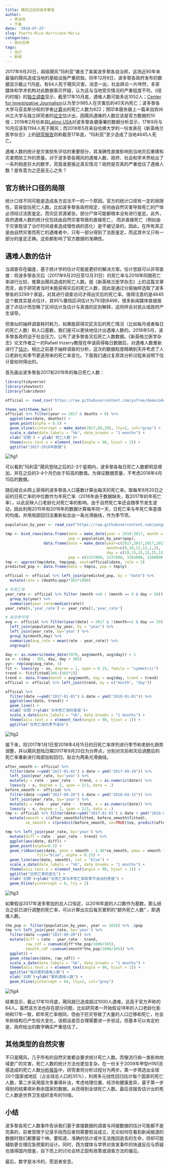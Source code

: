 ```yaml
---
title: 飓风过后的波多黎各
author: 
  - 李泳欣
  - 于淼
date: '2018-07-25'
slug: Puerto-Rico-Hurricane-Maria
categories:
  - 统计应用
tags:
  - 估计
  - 新闻
---
```


2017年9月20日，超级飓风“玛利亚”袭击了美属波多黎各自治邦，这场近90年来最强的飓风造成当地的基础设施严重损毁。同年12月9日，波多黎各政府发布的数据显示截止11月底，有64人死于飓风灾害。消息一出，社会舆论一片哗然，多家媒体和学术机构对此数据表示怀疑，认为这与当地受灾情况的严重程度不符。《纽约时报》的[独立调查](https://www.nytimes.com/interactive/2017/12/08/us/puerto-rico-hurricane-maria-death-toll.html)显示，截至17年10月底，遇难人数可能多达1052人；[Center for Investigative Journalism](http://periodismoinvestigativo.com/2017/12/nearly-1000-more-people-died-in-puerto-rico-after-hurricane-maria/)认为至少985人在灾害后的40天内死亡；波多黎各大学马亚圭斯分校的学者[计算](http://academic.uprm.edu/wrolke/research/Maria%20Deaths%20-%20Significance.pdf)出的死亡人数为822；预印本服务器上一篇来自宾州州立大学与独立研究者的[论文](https://osf.io/preprints/socarxiv/s7dmu)估计出，因飓风遇难的人数应该是官方数据的10倍；2018年2月份来自[Latino USA](http://latinousa.org/)对波多黎各健康署的数据分析显示，17年9月与10月应该有1194人死于飓风；而2018年5月来自哈佛大学的一份发表在《新英格兰医学杂志》上的[研究报告](http://www.nejm.org/doi/pdf/10.1056/NEJMsa1803972)则称截至17年底，“玛利亚”至少造成了当地4645人死亡。

遇难人数的统计是灾害损失评估的重要部分，其准确性直接影响到当地灾后重建和灾害预防工作的质量。对于波多黎各飓风的遇难人数，政府、社会和学术界给出了一系列相差巨大的数字，究竟谁更接近真实情况？政府是否真的严重低估了遇难人数？是有意为之还是无心之失？

## 官方统计口径的局限

统计口径不同可能是造成各方说法不一的一个原因。官方的统计口径有一定的局限性，容易低估死亡人数。比如波多黎各政府规定，任何由自然灾害导致死亡的尸体必须经过法医鉴定。而灾区资源紧张，部分尸体可能都根本没有进行鉴定。此外，政府遇难人数的统计仅包括由自然灾害导致的直接死亡， 而非直接死亡（例如由于灾害耽误了治疗时间或者造成慢性病的恶化）是不被记录的。因此，在所有真正是由自然灾害而死亡的遇难者中，只有一部分得到了法医鉴定，而这其中又只有一部分的鉴定正确。这些都影响了官方数据的准确性。

## 遇难人数的估计

当调查存在偏差，基于统计学的估计可能是更好的解决方案。估计思路可以非常直接：将波多黎各灾后（2017年9月20日至12月31日）的死亡率与2016年同期死亡率进行比较，推算出飓风造成的死亡人数。就《新英格兰医学杂志》上的这篇文章而言，由于研究者当时未能获得灾后的死亡人数，因此是通过分层抽样选取了波多黎各的3299个家庭，对其进行调查访问才得出灾后的死亡率。值得注意的是4645这个数其实是点估计，其95%置信区间估计为793到8498，很多新闻媒体直接报道了点估计而忽略了区间估计及估计与真值的区别解释，这同样会对民众或政府产生误导。

但类似的抽样调查耗时耗力，如果能获得灾区灾后的死亡情况（比如每月或者每日的死亡人数）和人口基数，我们是可以更快地估计出遇难人数的。2018年5月，波多黎各政府迫于社会压力，公布了波多黎各灾后死亡人数数据。《新英格兰医学杂志》论文作者之一的Rafael Irizarry教授在申请获得每日数据后，对遇难人数重新进行了[估计](https://simplystatistics.org/2018/06/08/a-first-look-at-recently-released-official-puerto-rico-death-count-data/)。相比之前基于抽样调查的分析，这次的数据粒度精确到天并考虑了人口老龄化和季节更迭带来的死亡率变化。下面我们通过复原其分析过程来说明下估计是如何得出的。

首先画出波多黎各2017和2018年的每日死亡人数：


```r
library(tidyverse)
library(showtext)
library(lubridate)

official <- read_csv('https://raw.githubusercontent.com/yufree/democode/master/data/PuertoRico.csv')

theme_set(theme_bw())
official %>% filter(year >= 2017 & deaths > 0) %>%
  ggplot(aes(date, deaths)) + 
  geom_point(alpha = 0.5) + 
  geom_vline(xintercept = make_date(2017,09,20), lty=2, col="grey") +
  scale_x_date(date_labels = "%b", date_breaks = "1 months") +
  xlab('日期') + ylab('死亡人数')+
  theme(axis.text.x = element_text(angle = 90, hjust = 1)) +
  ggtitle("2017-2018年数据")
```

![fig1](https://github.com/yongxin14/hurricane/raw/master/figures/raw_data.png)

可以看到"玛利亚"飓风登陆之后的2-3个星期内，波多黎各每日死亡人数都明显增加，并在之后的3-4个月仍处于较高的数值。为保证数据质量，不考虑2018年4月15后的数据。

随后结合从网上获得的波多黎各人口基数计算出每天的死亡率。取每年9月20日之前的日死亡率的中位数作为年死亡率（2018年由于数据缺失，取2017年的年死亡率），以此反映人口老龄化对死亡率的影响。由于自然死亡率还会随季节发生波动，因此利用2015年和2016年的数据计算每年同一天，日死亡率与年死亡率差值的均值。并用局部回归法重新拟合出一条光滑曲线，作为季节项。


```r
population_by_year <- read_csv("https://raw.githubusercontent.com/yongxin14/hurricane/master/pr_popest_2010_17.csv")

tmp <- bind_rows(data.frame(date = make_date(year = 2010:2017, month = 7, day = 2), 
                            pop = population_by_year$pop),
                 data.frame(date = make_date(year=c(2017,2017,2017,2017,2018,2018), 
                                             month=c(9,10,11,12,1,2), 
                                             day = c(19,15,15,15,15,15)),
                            pop = c(3337000, 3237000, 3202000, 3200000, 3223000, 3278000)))
tmp <- approx(tmp$date, tmp$pop, xout=official$date, rule = 2)
predicted_pop <- data.frame(date = tmp$x, pop = tmp$y)

official <- official %>% left_join(predicted_pop, by = "date") %>%
  mutate(rate = (deaths/pop)*365*1000)

# 年死亡率
year_rate <- official %>% filter (month <=8 | (month == 9 & day < 20)) %>% 
  group_by(year) %>%
  summarise(year_rate=median(rate))
year_rate[4,'year_rate'] <- year_rate[3,'year_rate']

# 拟合季节项
avg <- official %>% filter(year(date) < 2017 & !(month==2 & day == 29)) %>%
  left_join(population_by_year, by = "year") %>%
  left_join(year_rate, by='year') %>%
  group_by(month,day) %>%
  summarize(avg_rate = mean(rate - year_rate)) %>%
  ungroup()

day <- as.numeric(make_date(1970, avg$month, avg$day)) + 1
xx <- c(day - 365, day, day + 365)
yy<- rep(avg$avg_rate, 3)
fit <- loess(yy ~ xx, degree = 1, span = 0.15, family = "symmetric")
trend <- fit$fitted[366:(365*2)]
trend <- data.frame(month = avg$month, day = avg$day, trend = trend)
official <- official %>% left_join(trend, by = c("month", "day"))

official %>%  
  filter(date >=ymd("2017-01-01") & date < ymd("2018-01-01")) %>%
  ggplot(aes(date, trend)) +
  geom_line() + 
  xlab('日期')+ylab('与年死亡率的差值')+
  scale_x_date(date_labels = "%b", date_breaks = "1 months") +
  theme(axis.text.x = element_text(angle = 90, hjust = 1)) + 
  ggtitle("日死亡率的季节波动")
```

![fig2](https://github.com/yongxin14/hurricane/raw/master/figures/trend.png)

接下来，将2017年1月1日至2018年4月15日的日死亡率序列进行季节和老龄化趋势调整，并以飓风登陆日期2017年9月20日为分界点，分别对灾前和灾后调整后的死亡率重新进行局部加权回归，拟合为两条光滑曲线。


```r
after_smooth <- official %>% 
  filter(date >=ymd("2017-01-01") & date < ymd("2017-09-20")) %>%
  left_join(year_rate, by='year') %>%
  mutate(y = rate - year_rate -  trend, x = as.numeric(date)) %>%
  loess(y ~ x, degree = 2, span = 2/3, data = .)
before_smooth <- official %>% 
  filter(date >=ymd("2017-09-20") & date < ymd("2018-04-15")) %>%
  left_join(year_rate, by='year') %>%
  mutate(y = rate - year_rate -  trend, x = as.numeric(date)) %>%
  loess(y ~ x, degree = 2, span = 2/3, data = .)
tmp <- official %>% filter(date>=ymd("2017-01-01") & date < ymd("2018-04-15")) %>%
  mutate(smooth = c(after_smooth$fitted, before_smooth$fitted),
         se_smooth = c(predict(before_smooth, se=TRUE)$se, predict(after_smooth, se=TRUE)$se))

tmp %>% left_join(year_rate, by='year') %>%
  mutate(diff = rate - year_rate - trend) %>%
  ggplot(aes(date, diff)) +
  geom_point(alpha=0.5) +
  geom_ribbon(aes(date, ymin = smooth - 1.96*se_smooth, ymax = smooth + 1.96*se_smooth), 
              fill="blue", alpha = 0.25) +
  geom_line(aes(date, smooth), col = "blue") +
  scale_x_date(date_labels = "%b", date_breaks = "1 months") +
  theme(axis.text.x = element_text(angle = 90, hjust = 1)) + 
  ggtitle("日死亡率的变化") + 
  xlab('日期')+ylab("日死亡率与年死亡率和季节波动的差值") + 
  geom_hline(yintercept = 0, lty = 2)
```

![fig3](https://github.com/yongxin14/hurricane/raw/master/figures/diff.png)

如果假设2017年波多黎加的总人口恒定，以2016年底的人口数作为基数，那么结合之前已进行调整的死亡率，可以计算出灾后每天累积的"额外死亡人数“ ，即遇难人数。


```r
the_pop <- filter(population_by_year, year == 2016) %>% .$pop
tmp %>% left_join(year_rate, by='year') %>%
  filter(date >=ymd("2017-09-20")) %>%
  mutate(diff = rate - year_rate - trend,
         raw_cdf = cumsum(diff*the_pop/1000/365), 
         smooth_cdf =cumsum(smooth*the_pop/1000/365)) %>%
  ggplot() +
  geom_step(aes(date, raw_cdf)) +
  scale_x_date(date_labels = "%b", date_breaks = "1 months") +
  theme(axis.text.x = element_text(angle = 90, hjust = 1)) + 
  ggtitle("每日累积遇难人数") + 
  xlab('日期')+ylab("累积遇难人数") + 
  geom_hline(yintercept = 64, lty=2, col="grey")
```

![fig4](https://github.com/yongxin14/hurricane/raw/master/figures/mortality.png)

结果显示，截止17年10月底，飓风就已造成超过1000人遇难，远高于官方声称的64人。虽然该方法也存在部分问题，比如研究者一开始假设18年的人口老龄化影响和17年一致，即年死亡率相同，但由于巨灾导致了大量的人口迁移和死亡，社会年龄结构已产生较大变化，该假设是否合理需要进一步验证。但基本可以肯定的是，政府给出的数字确实严重低估了。

## 其他类型的自然灾害

不只是飓风，几乎所有的自然灾害都会要求统计死亡人数。而像流行病一类影响地域更广的灾害，死亡人数的统计方法也更加复杂。在一份关于2009年甲型H1N1流感造成的死亡人数[分析报告](http://journals.plos.org/plosmedicine/article?id=10.1371/journal.pmed.1001558)中，研究者将分析过程分为两步。第一步筛选出全球20个国家或地区（占全球总人口的35%），利用多元线性回归估计每个国家的死亡人数，第二步采用层次多重填补法，考虑地理位置、经济和健康差异，基于第一步得到的结果填补剩余国家的数据，从而得到全球死亡人数。最后该报告估计出的死亡人数是世界卫生组织发布的10倍。

## 小结

波多黎各死亡人数事件告诉我们基于直接数据的调查与间接数据的估计可能都不是完美的，前者受限于记录手段而后者则需要假设成立，无论如何在看到新闻报道的数据时我们都要留个神。要知道，准确的估计或许无法挽回逝去的生命，但却可能辅助更合理应急预案的设计。同时，西方媒体与学界对突发事件的快速反应与质疑也值得国内借鉴，自下而上的讨论会矫正固有政策或调查方法的偏见。

最后，数字是冰冷的，愿逝者安息。
